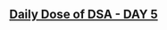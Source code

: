 <h2><a href="https://legolas12.hashnode.dev/daily-dose-of-dsa-day-5"> Daily Dose of DSA - DAY 5</a>
